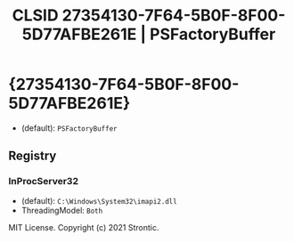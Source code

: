 ﻿---
title: "CLSID 27354130-7F64-5B0F-8F00-5D77AFBE261E | PSFactoryBuffer"
excerpt: What is COM-Object CLSID 27354130-7F64-5B0F-8F00-5D77AFBE261E?
---

# {27354130-7F64-5B0F-8F00-5D77AFBE261E}

* (default): `PSFactoryBuffer`

## Registry


### InProcServer32

* (default): `C:\Windows\System32\imapi2.dll`
* ThreadingModel: `Both`

MIT License. Copyright (c) 2021 Strontic.


